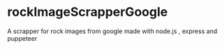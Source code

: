 # rockImageScrapperGoogle
A scrapper for rock images from google made with node.js , express and puppeteer
